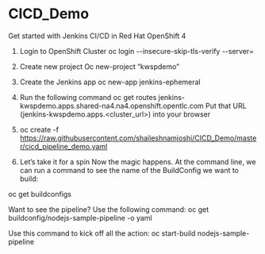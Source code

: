 # CICD_Demo
Get started with Jenkins CI/CD in Red Hat OpenShift 4
1.	Login to OpenShift Cluster 
oc login --insecure-skip-tls-verify --server=<Cluster URL>
2.	Create new project 
Oc new-project “kwspdemo”
3.	Create the Jenkins app
oc new-app jenkins-ephemeral
4.	Run the following command 
oc get routes
jenkins-kwspdemo.apps.shared-na4.na4.openshift.opentlc.com
                 Put that URL (jenkins-kwspdemo.apps.<cluster_url>) into your browser 

 
5.	oc create -f https://raw.githubusercontent.com/shaileshnamjoshi/CICD_Demo/master/cicd_pipeline_demo.yaml 

6.	Let’s take it for a spin
Now the magic happens. At the command line, we can run a command to see the name of the BuildConfig we want to build:

oc get buildconfigs

Want to see the pipeline? Use the following command:
	 oc get buildconfig/nodejs-sample-pipeline -o yaml

Use this command to kick off all the action:
oc start-build nodejs-sample-pipeline







